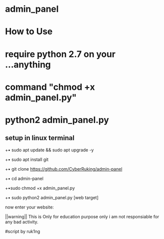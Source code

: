 # admin_panel
# How to Use 
# require python 2.7 on your ...anything
# command "chmod +x admin_panel.py"
# python2 admin_panel.py
## setup in linux terminal 

+• sudo apt update && sudo apt upgrade -y

+• sudo apt install git

+• git clone https://github.com/CyberRuking/admin-panel 

+• cd admin-panel

+•sudo chmod +x admin_panel.py

+• sudo python2 admin_panel.py [web target]

now enter your website:

||warning|| This is Only for education purpose only i am not responsiable for any bad activity.

#script by ruk1ng
